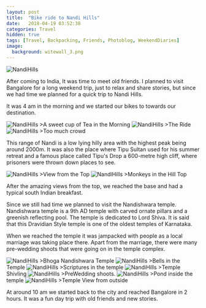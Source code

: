 ```yaml
---
layout: post
title:  "Bike ride to Nandi Hills"
date:   2018-04-19 03:52:38
categories: Travel
hidden: true
tags: [Travel, Backpacking, Friends, Photoblog, WeekendDiaries]
image:
  background: witewall_3.png
---
```


<img src="https://i.imgur.com/rZUwa35.jpg" alt="NandiHills">


After coming to India, It was time to meet old friends. I planned to visit Bangalore for a long weekend trip, just to relax and share stories, but since we had time we planned for a quick trip to Nandi Hills.

It was 4 am in the morning and we started our bikes to towards our destination.

<img src="https://i.imgur.com/fBRHLtZ.jpg" alt="NandiHills">
>A sweet cup of Tea in the Morning


<img src="https://i.imgur.com/MgOR1QF.jpg" alt="NandiHills">
>The Ride

<img src="https://i.imgur.com/AQhK6um.jpg" alt="NandiHills">
>Too much crowd


This range of Nandi is a low lying hilly area with the highest peak being around 2000m. It was also the place where Tipu Sultan used for his summer retreat and a famous place called Tipu's Drop a 600-metre high cliff, where prisoners were thrown down places to see.

<img src="https://i.imgur.com/5uvDffH.jpg" alt="NandiHills">
>View from the Top

<img src="https://i.imgur.com/Mgga8XI.jpg" alt="NandiHills">
>Monkeys in the Hill Top

After the amazing views from the top, we reached the base and had a typical south Indian breakfast.

Since we still had time we planned to visit the Nandishwara temple. Nandishwara temple is a 9th AD temple with carved ornate pillars and a greenish reflecting pool. The temple is dedicated to Lord Shiva. It is said that this Dravidian Style temple is one of the oldest temples of Karnataka.

When we reached the temple it was jampacked with people as a local marriage was taking place there. Apart from the marriage, there were many pre-wedding shoots that were going on in the temple complex.

<img src="https://i.imgur.com/srY0iqm.jpg" alt="NandiHills">
>Bhoga Nandishwara Temple

<img src="https://i.imgur.com/lHPHNWb.jpg" alt="NandiHills">
>Bells in the Temple

<img src="https://i.imgur.com/LBispeK.jpg" alt="NandiHills">
>Scriptures in the temple

<img src="https://i.imgur.com/Sw60gaB.jpg" alt="NandiHills">
>Temple Shivling

<img src="https://i.imgur.com/Q4HA4yD.jpg" alt="NandiHills">
>PreWedding shoots.

<img src="https://i.imgur.com/t0eWdDk.jpg" alt="NandiHills">
>Pond inside the temple

<img src="https://i.imgur.com/byS8ztF.jpg" alt="NandiHills">
>Temple View from outside

At around 10 am we started back to the city and reached Bangalore in 2 hours. It was a fun day trip with old friends and new stories.
